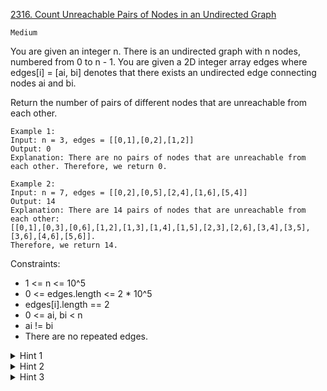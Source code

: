[2316. Count Unreachable Pairs of Nodes in an Undirected Graph](https://leetcode.com/problems/count-unreachable-pairs-of-nodes-in-an-undirected-graph/description/)

`Medium`

You are given an integer n. There is an undirected graph with n nodes, numbered from 0 to n - 1. You are given a 2D integer array edges where edges[i] = [ai, bi] denotes that there exists an undirected edge connecting nodes ai and bi.

Return the number of pairs of different nodes that are unreachable from each other.

```
Example 1:
Input: n = 3, edges = [[0,1],[0,2],[1,2]]
Output: 0
Explanation: There are no pairs of nodes that are unreachable from each other. Therefore, we return 0.

Example 2:
Input: n = 7, edges = [[0,2],[0,5],[2,4],[1,6],[5,4]]
Output: 14
Explanation: There are 14 pairs of nodes that are unreachable from each other:
[[0,1],[0,3],[0,6],[1,2],[1,3],[1,4],[1,5],[2,3],[2,6],[3,4],[3,5],[3,6],[4,6],[5,6]].
Therefore, we return 14.
```

Constraints:

- 1 <= n <= 10^5
- 0 <= edges.length <= 2 * 10^5
- edges[i].length == 2
- 0 <= ai, bi < n
- ai != bi
- There are no repeated edges.

<details>
<summary>Hint 1</summary>

Find the connected components of the graph. To find connected components, you can use Union Find (Disjoint Sets), BFS, or DFS.

</details>

<details>
<summary>Hint 2</summary>

For a node u, the number of nodes that are unreachable from u is the number of nodes that are not in the same connected component as u.

</details>

<details>
<summary>Hint 3</summary>

The number of unreachable nodes from node u will be the same for the number of nodes that are unreachable from node v if nodes u and v belong to the same connected component.

</details>